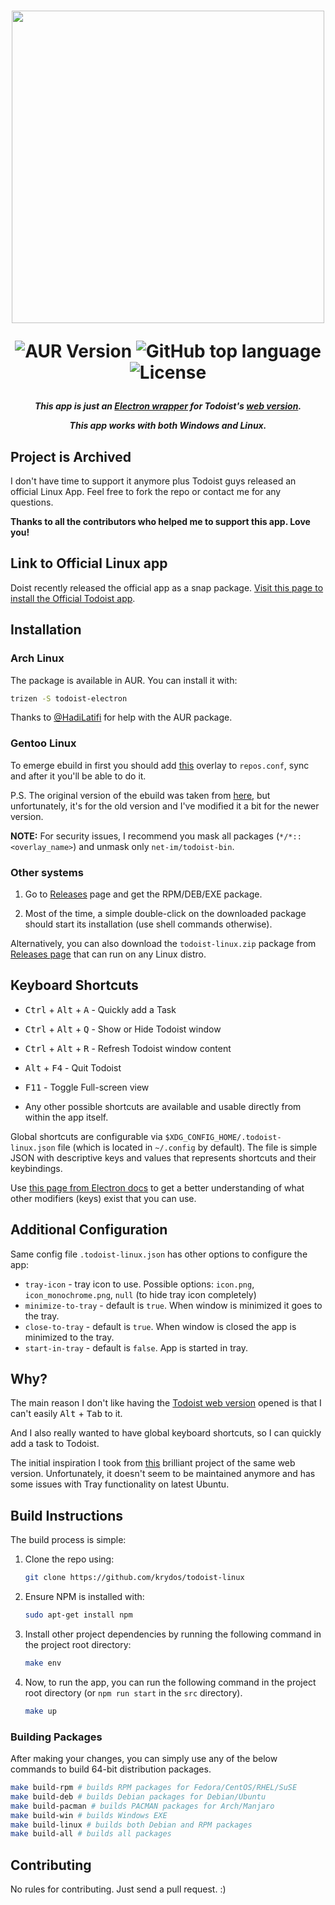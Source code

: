 <h1 align="center">
  <img width="500px" src="assets/readme-banner.png">

  ![AUR Version][aur] ![GitHub top language][gtl] ![License][l]
</h1>

[aur]: https://img.shields.io/aur/version/todoist-electron
[gtl]: https://img.shields.io/github/languages/top/KryDos/todoist-linux
[l]: https://img.shields.io/github/license/KryDos/todoist-linux

<h5 align="center"> This app is just an <a href="https://electronjs.org/">Electron wrapper</a> for Todoist's <a href="https://todoist.com/app">web version</a>.

This app works with both Windows and Linux.

</h5>

## Project is Archived

I don't have time to support it anymore plus Todoist guys released an official Linux App. Feel free to fork the repo or contact me for any questions.

**Thanks to all the contributors who helped me to support this app. Love you!**

## Link to Official Linux app

Doist recently released the official app as a snap package. [Visit this page to install the Official Todoist app](https://snapcraft.io/todoist).

## Installation

### Arch Linux

The package is available in AUR. You can install it with:

```sh
trizen -S todoist-electron
```

Thanks to [@HadiLatifi](https://github.com/HadiLatifi) for help with the AUR package.

### Gentoo Linux

To emerge ebuild in first you should add [this](https://github.com/wellWINeo/wellWINeo_overlay) overlay to `repos.conf`, sync and after it you'll be able to do it.

P.S. The original version of the ebuild was taken from [here](https://gitlab.einfach.org/r900/r900-overlay/-/tree/master/net-im%2Ftodoist-bin), but unfortunately, it's for the old version and I've modified it a bit for the newer version.

**NOTE:** For security issues, I recommend you mask all packages (`*/*::<overlay_name>`) and unmask only `net-im/todoist-bin`.

### Other systems

1. Go to [Releases](https://github.com/KryDos/todoist-linux/releases) page and get the RPM/DEB/EXE package.

2. Most of the time, a simple double-click on the downloaded package should start its installation (use shell commands otherwise).

Alternatively, you can also download the `todoist-linux.zip` package from [Releases page](https://github.com/KryDos/todoist-linux/releases) that can run on any Linux distro.

## Keyboard Shortcuts

- <kbd>Ctrl</kbd> + <kbd>Alt</kbd> + <kbd>A</kbd> - Quickly add a Task
- <kbd>Ctrl</kbd> + <kbd>Alt</kbd> + <kbd>Q</kbd> - Show or Hide Todoist window
- <kbd>Ctrl</kbd> + <kbd>Alt</kbd> + <kbd>R</kbd> - Refresh Todoist window content
- <kbd>Alt</kbd> + <kbd>F4</kbd> - Quit Todoist
- <kbd>F11</kbd> - Toggle Full-screen view

- Any other possible shortcuts are available and usable directly from within the app itself.

Global shortcuts are configurable via `$XDG_CONFIG_HOME/.todoist-linux.json` file (which is located in `~/.config` by default).
The file is simple JSON with descriptive keys and values that represents shortcuts and their keybindings.

Use [this page from Electron docs](https://electronjs.org/docs/api/accelerator#available-modifiers) to get a better understanding of what other modifiers (keys) exist that you can use.

## Additional Configuration

Same config file `.todoist-linux.json` has other options to configure the app:

- `tray-icon` - tray icon to use. Possible options: `icon.png`, `icon_monochrome.png`, `null` (to hide tray icon completely)
- `minimize-to-tray` - default is `true`. When window is minimized it goes to the tray.
- `close-to-tray` - default is `true`. When window is closed the app is minimized to the tray.
- `start-in-tray` - default is `false`. App is started in tray.

## Why?

The main reason I don't like having the [Todoist web version](https://todoist.com/app) opened is that I can't easily <kbd>Alt</kbd> + <kbd>Tab</kbd> to it.

And I also really wanted to have global keyboard shortcuts, so I can quickly add a task to Todoist.

The initial inspiration I took from [this](https://github.com/kamhix/todoist-linux) brilliant project of the same web version. Unfortunately, it doesn't seem to be maintained anymore and has some issues with Tray functionality on latest Ubuntu.

## Build Instructions

The build process is simple:

1. Clone the repo using:

    ```sh
    git clone https://github.com/krydos/todoist-linux
    ```

2. Ensure NPM is installed with:

    ```sh
    sudo apt-get install npm
    ```

3. Install other project dependencies by running the following command in the project root directory:

    ```sh
    make env
    ```

4. Now, to run the app, you can run the following command in the project root directory (or `npm run start` in the `src` directory).

    ```sh
    make up
    ```

### Building Packages

After making your changes, you can simply use any of the below commands to build 64-bit distribution packages.

```sh
make build-rpm # builds RPM packages for Fedora/CentOS/RHEL/SuSE
make build-deb # builds Debian packages for Debian/Ubuntu
make build-pacman # builds PACMAN packages for Arch/Manjaro
make build-win # builds Windows EXE
make build-linux # builds both Debian and RPM packages
make build-all # builds all packages
```

## Contributing

No rules for contributing. Just send a pull request. :)

